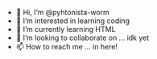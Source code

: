 - 👋 Hi, I’m @pyhtonista-worm
- 👀 I’m interested in learning coding
- 🌱 I’m currently learning HTML
- 💞️ I’m looking to collaborate on ... idk yet
- 📫 How to reach me ... in here!

<!---
pyhtonista-worm/pyhtonista-worm is a ✨ special ✨ repository because its `README.md` (this file) appears on your GitHub profile.
You can click the Preview link to take a look at your changes.
--->
